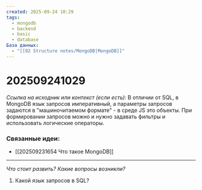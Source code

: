 ```yaml
---
created: 2025-09-24 10:29
tags:
  - mongodb
  - backend
  - basic
  - database
База данных:
  - "[[02 Structure notes/MongoDB|MongoDB]]"
---
```

# 202509241029

*Ссылка на исходник или контекст (если есть):* 
В отличии от SQL,  в MongoDB язык запросов императивный, а параметры запросов задаются в "машиночитаемом формате" - в среде JS это объекты. При формировании запросов можно и нужно задавать фильтры и использовать логические операторы.
### Связанные идеи:
*   [[202509231654 Что такое MongoDB]]
---

*Что стоит развить? Какие вопросы возникли?*
1) Какой язык запросов в SQL?